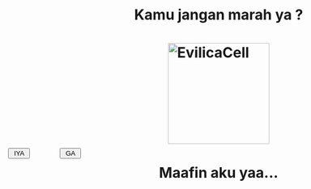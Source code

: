 </head>
<body>
<h1 align="center"> Kamu jangan marah ya 
  ? <h1>
<img alt="EvilicaCell" src="https://i.pinimg.com/originals/c4/a8/bb/c4a8bbccd39e2279cd1519b8e3ed42f7.gif" height="200" style="display:block; margin:auto;" />
<h1 align="center">Maafin aku yaa...</h1>
<div id="By" style="position:absolute; left:64px; top:370px; width:210px;
height:210px;">
<input type="button" value=" IYA " onClick="f1()" />
</div>
<div ID="Bn" style="position:absolute; left:166px; top:370px; width:210px; height:210px;">
<input type="button" value=" GA " onMouseOver="f()" />
</div>

</body>
</html>
